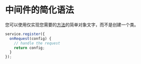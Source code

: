 # 中间件的简化语法

您可以使用仅实现您需要的[方法](api/methods.md)的简单对象文字，而不是创建一个类。

```javascript
service.register({
  onRequest(config) {
    // handle the request
    return config;
  }
});
```
